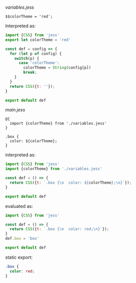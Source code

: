
*variables.jess*
```less
$$colorTheme = 'red';
```
Interpreted as:
```js
import {CSS} from 'jess'
export let colorTheme = 'red'

const def = config => {    
  for (let p of config) {
    switch(p) {
      case 'colorTheme':
        colorTheme = String(config[p])
        break;
    }
  }
  return CSS({t: ''});
}

export default def
```


*main.jess*
```less
@{
  import {colorTheme} from './variables.jess'
}

.box {
  color: ${colorTheme};
}
```
interpreted as:
```js
import {CSS} from 'jess'
import {colorTheme} from './variables.jess'

const def = () => {
  return CSS({t: `.box {\n  color: ${colorTheme};\n}`});
}

export default def
```
evaluated as: 
```js
import {CSS} from 'jess'

const def = () => {
  return CSS({t: `.box {\n  color: red;\n}`});
}
def.box = 'box'

export default def
```
static export:
```css
.box {
  color: red;
}
```
